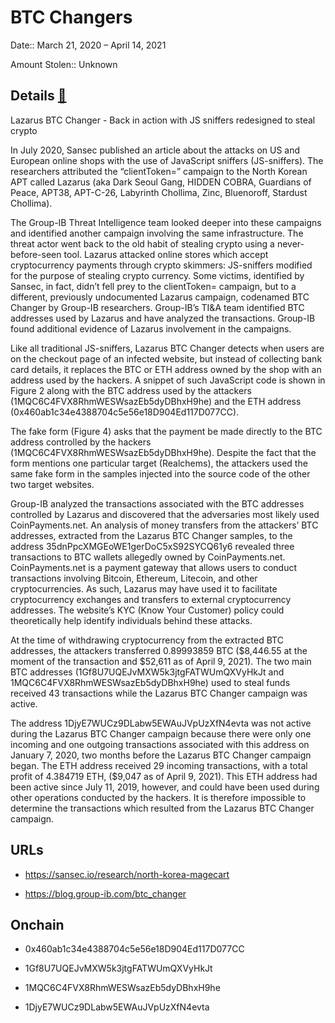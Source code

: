 # BTC Changers

Date:: March 21, 2020 – April 14, 2021

Amount Stolen:: Unknown


## Details [🔗](https://blog.group-ib.com/btc_changer)

Lazarus BTC Changer - Back in action with JS sniffers redesigned to steal crypto

In July 2020, Sansec published an article about the attacks on US and European online shops with the use of JavaScript sniffers (JS-sniffers). The researchers attributed the “clientToken=” campaign to the North Korean APT called Lazarus (aka Dark Seoul Gang, HIDDEN COBRA, Guardians of Peace, APT38, APT-C-26, Labyrinth Chollima, Zinc, Bluenoroff, Stardust Chollima).

The Group-IB Threat Intelligence team looked deeper into these campaigns and identified another campaign involving the same infrastructure. The threat actor went back to the old habit of stealing crypto using a never-before-seen tool. Lazarus attacked online stores which accept cryptocurrency payments through crypto skimmers: JS-sniffers modified for the purpose of stealing crypto currency. Some victims, identified by Sansec, in fact, didn’t fell prey to the clientToken= campaign, but to a different, previously undocumented Lazarus campaign, codenamed BTC Changer by Group-IB researchers. Group-IB’s TI&A team identified BTC addresses used by Lazarus and have analyzed the transactions. Group-IB found additional evidence of Lazarus involvement in the campaigns.

Like all traditional JS-sniffers, Lazarus BTC Changer detects when users are on the checkout page of an infected website, but instead of collecting bank card details, it replaces the BTC or ETH address owned by the shop with an address used by the hackers. A snippet of such JavaScript code is shown in Figure 2 along with the BTC address used by the attackers (1MQC6C4FVX8RhmWESWsazEb5dyDBhxH9he) and the ETH address (0x460ab1c34e4388704c5e56e18D904Ed117D077CC).

The fake form (Figure 4) asks that the payment be made directly to the BTC address controlled by the hackers (1MQC6C4FVX8RhmWESWsazEb5dyDBhxH9he). Despite the fact that the form mentions one particular target (Realchems), the attackers used the same fake form in the samples injected into the source code of the other two target websites.

Group-IB analyzed the transactions associated with the BTC addresses controlled by Lazarus and discovered that the adversaries most likely used CoinPayments.net. An analysis of money transfers from the attackers’ BTC addresses, extracted from the Lazarus BTC Changer samples, to the address 35dnPpcXMGEoWE1gerDoC5xS92SYCQ61y6 revealed three transactions to BTC wallets allegedly owned by CoinPayments.net. CoinPayments.net is a payment gateway that allows users to conduct transactions involving Bitcoin, Ethereum, Litecoin, and other cryptocurrencies. As such, Lazarus may have used it to facilitate cryptocurrency exchanges and transfers to external cryptocurrency addresses. The website’s KYC (Know Your Customer) policy could theoretically help identify individuals behind these attacks.

At the time of withdrawing cryptocurrency from the extracted BTC addresses, the attackers transferred 0.89993859 BTC ($8,446.55 at the moment of the transaction and $52,611 as of April 9, 2021). The two main BTC addresses (1Gf8U7UQEJvMXW5k3jtgFATWUmQXVyHkJt and 1MQC6C4FVX8RhmWESWsazEb5dyDBhxH9he) used to steal funds received 43 transactions while the Lazarus BTC Changer campaign was active.

The address 1DjyE7WUCz9DLabw5EWAuJVpUzXfN4evta was not active during the Lazarus BTC Changer campaign because there were only one incoming and one outgoing transactions associated with this address on January 7, 2020, two months before the Lazarus BTC Changer campaign began. The ETH address received 29 incoming transactions, with a total profit of 4.384719 ETH, ($9,047 as of April 9, 2021). This ETH address had been active since July 11, 2019, however, and could have been used during other operations conducted by the hackers. It is therefore impossible to determine the transactions which resulted from the Lazarus BTC Changer campaign.


## URLs

- https://sansec.io/research/north-korea-magecart

- https://blog.group-ib.com/btc_changer


## Onchain

- 0x460ab1c34e4388704c5e56e18D904Ed117D077CC

- 1Gf8U7UQEJvMXW5k3jtgFATWUmQXVyHkJt

- 1MQC6C4FVX8RhmWESWsazEb5dyDBhxH9he

- 1DjyE7WUCz9DLabw5EWAuJVpUzXfN4evta



